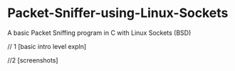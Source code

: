 # Packet-Sniffer-using-Linux-Sockets
A basic Packet Sniffing program in C with Linux Sockets (BSD)


// 1
    [basic intro level expln]

//2
    [screenshots]

